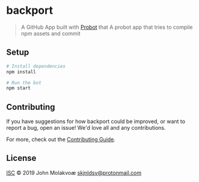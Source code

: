 # backport

> A GitHub App built with [Probot](https://github.com/probot/probot) that A probot app that tries to compile npm assets and commit

## Setup

```sh
# Install dependencies
npm install

# Run the bot
npm start
```

## Contributing

If you have suggestions for how backport could be improved, or want to report a bug, open an issue! We'd love all and any contributions.

For more, check out the [Contributing Guide](CONTRIBUTING.md).

## License

[ISC](LICENSE) © 2019 John Molakvoæ <skjnldsv@protonmail.com>
